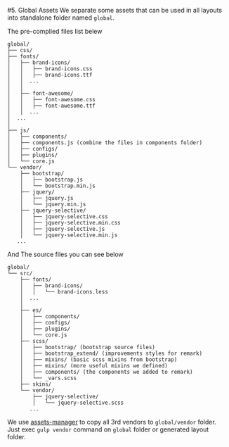 #5. Global Assets
We separate some assets that can be used in all layouts into standalone folder named ```global```.

The pre-complied files list belew

    global/
    ├── css/
    ├── fonts/
    │   ├── brand-icons/
    │   │   ├── brand-icons.css
    │   │   ├── brand-icons.ttf
    │   │  ...
    │   │
    │   ├── font-awesome/
    │   │   ├── font-awesome.css
    │   │   ├── font-awesome.ttf
    │   │  ...
    │  ...
    │
    ├── js/
    │   ├── components/
    │   ├── components.js (combine the files in components folder)
    │   ├── configs/
    │   ├── plugins/
    │   └── core.js
    └── vendor/
        ├── bootstrap/
        │   ├── bootstrap.js
        │   └── bootstrap.min.js
        ├── jquery/
        │   ├── jquery.js
        │   └── jquery.min.js
        ├── jquery-selective/
        │   ├── jquery-selective.css
        │   ├── jquery-selective.min.css
        │   ├── jquery-selective.js
        │   └── jquery-selective.min.js
       ...

And The source files you can see below

    global/
    └── src/
        ├── fonts/
        │   ├── brand-icons/
        │   │   └── brand-icons.less
        │  ...
        │
        ├── es/
        │   ├── components/
        │   ├── configs/
        │   ├── plugins/
        │   └── core.js
        ├── scss/
        │   ├── bootstrap/ (bootstrap source files)
        │   ├── bootstrap_extend/ (improvements styles for remark)
        │   ├── mixins/ (basic scss mixins from bootstrap)
        │   ├── mixins/ (more useful mixins we defined)
        │   ├── components/ (the components we added to remark)
        │   └── _vars.scss
        ├── skins/
        └── vendor/
            ├── jquery-selective/
            │   └── jquery-selective.scss
           ...

We use [assets-manager](https://github.com/amazingSurge/assets-manager) to copy all 3rd vendors to `global/vendor` folder. Just exec `gulp vendor` command on `global` folder or generated layout folder.